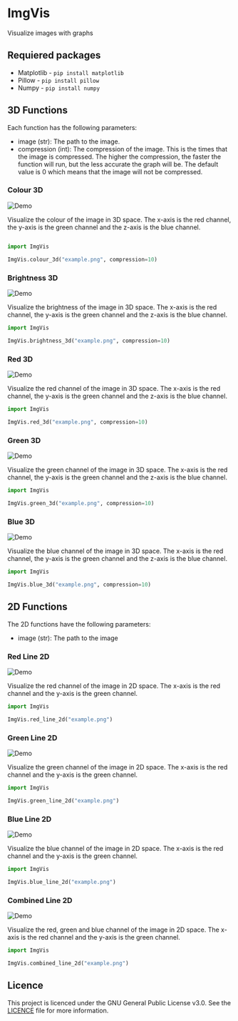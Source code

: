 # ImgVis

Visualize images with graphs

## Requiered packages
- Matplotlib - `pip install matplotlib`
- Pillow - `pip install pillow`
- Numpy - `pip install numpy`

## 3D Functions

Each function has the following parameters:
- image (str): The path to the image.
- compression (int): The compression of the image. This is the times that the image is compressed. The higher the compression, the faster the function will run, but the less accurate the graph will be. The default value is 0 which means that the image will not be compressed.

### Colour 3D

![Demo](doc/colour_3d.png)

Visualize the colour of the image in 3D space. The x-axis is the red channel, the y-axis is the green channel and the z-axis is the blue channel.

```python

import ImgVis

ImgVis.colour_3d("example.png", compression=10)
```

### Brightness 3D

![Demo](doc/brightness_3d.png)

Visualize the brightness of the image in 3D space. The x-axis is the red channel, the y-axis is the green channel and the z-axis is the blue channel.

```python
import ImgVis

ImgVis.brightness_3d("example.png", compression=10)
```

### Red 3D

![Demo](doc/red_3d.png)


Visualize the red channel of the image in 3D space. The x-axis is the red channel, the y-axis is the green channel and the z-axis is the blue channel.

```python
import ImgVis

ImgVis.red_3d("example.png", compression=10)
```

### Green 3D

![Demo](doc/green_3d.png)

Visualize the green channel of the image in 3D space. The x-axis is the red channel, the y-axis is the green channel and the z-axis is the blue channel.

```python
import ImgVis

ImgVis.green_3d("example.png", compression=10)
```

### Blue 3D

![Demo](doc/blue_3d.png)

Visualize the blue channel of the image in 3D space. The x-axis is the red channel, the y-axis is the green channel and the z-axis is the blue channel.

```python
import ImgVis

ImgVis.blue_3d("example.png", compression=10)
```

## 2D Functions

The 2D functions have the following parameters:
- image (str): The path to the image

### Red Line 2D

![Demo](doc/red_line_2d.png)

Visualize the red channel of the image in 2D space. The x-axis is the red channel and the y-axis is the green channel.

```python
import ImgVis

ImgVis.red_line_2d("example.png")
```

### Green Line 2D

![Demo](doc/green_line_2d.png)

Visualize the green channel of the image in 2D space. The x-axis is the red channel and the y-axis is the green channel.

```python
import ImgVis

ImgVis.green_line_2d("example.png")
```

### Blue Line 2D

![Demo](doc/blue_line_2d.png)

Visualize the blue channel of the image in 2D space. The x-axis is the red channel and the y-axis is the green channel.

```python
import ImgVis

ImgVis.blue_line_2d("example.png")
```

### Combined Line 2D

![Demo](doc/combined_line_2d.png)

Visualize the red, green and blue channel of the image in 2D space. The x-axis is the red channel and the y-axis is the green channel.

```python
import ImgVis

ImgVis.combined_line_2d("example.png")
```

## Licence

This project is licenced under the GNU General Public License v3.0. See the [LICENCE](LICENCE) file for more information.
